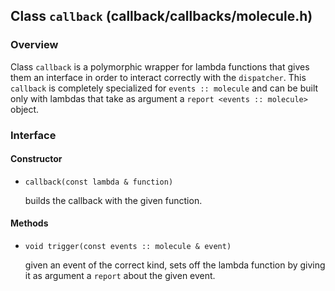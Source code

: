 ## Class `callback` (callback/callbacks/molecule.h)

### Overview

Class `callback` is a polymorphic wrapper for lambda functions that gives them an interface in order to interact correctly with the `dispatcher`.
This `callback` is completely specialized for `events :: molecule` and can be built only with lambdas that take as argument a `report <events :: molecule>` object.

### Interface

#### Constructor

  * `callback(const lambda & function)`

    builds the callback with the given function.

#### Methods

  * `void trigger(const events :: molecule & event)`

    given an event of the correct kind, sets off the lambda function by giving it as argument a `report` about the given event. 
